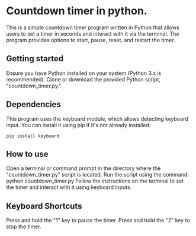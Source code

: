 # Countdown timer in python.

This is a simple countdown timer program written in Python that allows users to set a timer in seconds and interact with it via the terminal. The program provides options to start, pause, reset, and restart the timer.

## Getting started

Ensure you have Python installed on your system (Python 3.x is recommended).
Clone or download the provided Python script, "countdown_timer.py."

## Dependencies

This program uses the keyboard module, which allows detecting keyboard input. You can install it using pip if it's not already installed:

```
pip install keyboard
```

## How to use

Open a terminal or command prompt in the directory where the "countdown_timer.py" script is located.
Run the script using the command: python countdown_timer.py
Follow the instructions on the terminal to set the timer and interact with it using keyboard inputs.

## Keyboard Shortcuts

Press and hold the "1" key to pause the timer.
Press and hold the "2" key to stop the timer.
